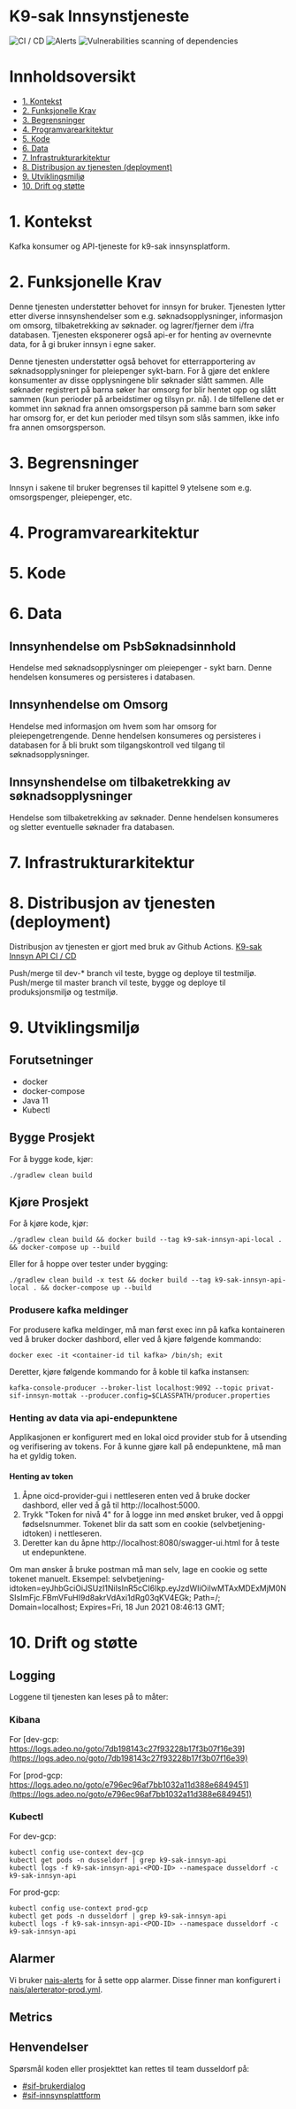 # K9-sak Innsynstjeneste

![CI / CD](https://github.com/navikt/k9-sak-innsyn-api/workflows/CI%20/%20CD/badge.svg)
![Alerts](https://github.com/navikt/k9-sak-innsyn-api/workflows/Alerts/badge.svg)
![Vulnerabilities scanning of dependencies](https://github.com/navikt/k9-sak-innsyn-api/workflows/Vulnerabilities%20scanning%20of%20dependencies/badge.svg)

# Innholdsoversikt

* [1. Kontekst](#1-kontekst)
* [2. Funksjonelle Krav](#2-funksjonelle-krav)
* [3. Begrensninger](#3-begrensninger)
* [4. Programvarearkitektur](#5-programvarearkitektur)
* [5. Kode](#6-kode)
* [6. Data](#7-data)
* [7. Infrastrukturarkitektur](#8-infrastrukturarkitektur)
* [8. Distribusjon av tjenesten (deployment)](#9-distribusjon-av-tjenesten-deployment)
* [9. Utviklingsmiljø](#10-utviklingsmilj)
* [10. Drift og støtte](#11-drift-og-sttte)

# 1. Kontekst

Kafka konsumer og API-tjeneste for k9-sak innsynsplatform.

# 2. Funksjonelle Krav

Denne tjenesten understøtter behovet for innsyn for bruker. Tjenesten lytter etter diverse innsynshendelser som e.g.
søknadsopplysninger, informasjon om omsorg, tilbaketrekking av søknader. og lagrer/fjerner dem i/fra databasen.
Tjenesten eksponerer også api-er for henting av overnevnte data, for å gi bruker innsyn i egne saker.

Denne tjenesten understøtter også behovet for etterrapportering av søknadsopplysninger for pleiepenger sykt-barn.
For å gjøre det enklere konsumenter av disse opplysningene blir søknader slått sammen.
Alle søknader registrert på barna søker har omsorg for blir hentet opp og slått sammen (kun perioder på arbeidstimer og tilsyn pr. nå). 
I de tilfellene det er kommet inn søknad fra annen omsorgsperson på samme barn som søker har omsorg for, 
er det kun perioder med tilsyn som slås sammen, ikke info fra annen omsorgsperson.

# 3. Begrensninger

Innsyn i sakene til bruker begrenses til kapittel 9 ytelsene som e.g. omsorgspenger, pleiepenger, etc.

# 4. Programvarearkitektur

# 5. Kode

# 6. Data

## Innsynhendelse om PsbSøknadsinnhold

Hendelse med søknadsopplysninger om pleiepenger - sykt barn. Denne hendelsen konsumeres og persisteres i databasen.

## Innsynhendelse om Omsorg

Hendelse med informasjon om hvem som har omsorg for pleiepengetrengende. Denne hendelsen konsumeres og persisteres i
databasen for å bli brukt som tilgangskontroll ved tilgang til søknadsopplysninger.

## Innsynshendelse om tilbaketrekking av søknadsopplysninger

Hendelse som tilbaketrekking av søknader. Denne hendelsen konsumeres og sletter eventuelle søknader fra databasen.

# 7. Infrastrukturarkitektur

# 8. Distribusjon av tjenesten (deployment)

Distribusjon av tjenesten er gjort med bruk av Github Actions.
[K9-sak Innsyn API CI / CD](https://github.com/navikt/k9-sak-innsyn-api/actions)

Push/merge til dev-* branch vil teste, bygge og deploye til testmiljø.
Push/merge til master branch vil teste, bygge og deploye til produksjonsmiljø og testmiljø.

# 9. Utviklingsmiljø

## Forutsetninger

* docker
* docker-compose
* Java 11
* Kubectl

## Bygge Prosjekt

For å bygge kode, kjør:

```shell script
./gradlew clean build
```

## Kjøre Prosjekt

For å kjøre kode, kjør:

```shell script
./gradlew clean build && docker build --tag k9-sak-innsyn-api-local . && docker-compose up --build
```

Eller for å hoppe over tester under bygging:

```shell script
./gradlew clean build -x test && docker build --tag k9-sak-innsyn-api-local . && docker-compose up --build
```

### Produsere kafka meldinger

For produsere kafka meldinger, må man først exec inn på kafka kontaineren ved å bruker docker dashbord, eller ved å
kjøre følgende kommando:

```shell script
docker exec -it <container-id til kafka> /bin/sh; exit
```

Deretter, kjøre følgende kommando for å koble til kafka instansen:

```shell script
kafka-console-producer --broker-list localhost:9092 --topic privat-sif-innsyn-mottak --producer.config=$CLASSPATH/producer.properties
```

### Henting av data via api-endepunktene

Applikasjonen er konfigurert med en lokal oicd provider stub for å utsending og verifisering av tokens. For å kunne
gjøre kall på endepunktene, må man ha et gyldig token.

#### Henting av token

1. Åpne oicd-provider-gui i nettleseren enten ved å bruke docker dashbord, eller ved å gå til http://localhost:5000.
2. Trykk "Token for nivå 4" for å logge inn med ønsket bruker, ved å oppgi fødselsnummer. Tokenet blir da satt som en
   cookie (selvbetjening-idtoken) i nettleseren.
3. Deretter kan du åpne http://localhost:8080/swagger-ui.html for å teste ut endepunktene.

Om man ønsker å bruke postman må man selv, lage en cookie og sette tokenet manuelt. Eksempel:
selvbetjening-idtoken=eyJhbGciOiJSUzI1NiIsInR5cCI6Ikp.eyJzdWIiOiIwMTAxMDExMjM0NSIsImFjc.FBmVFuHI9d8akrVdAxi1dRg03qKV4EGk;
Path=/; Domain=localhost; Expires=Fri, 18 Jun 2021 08:46:13 GMT;

# 10. Drift og støtte

## Logging

Loggene til tjenesten kan leses på to måter:

### Kibana

For [dev-gcp: https://logs.adeo.no/goto/7db198143c27f93228b17f3b07f16e39](https://logs.adeo.no/goto/7db198143c27f93228b17f3b07f16e39)

For [prod-gcp: https://logs.adeo.no/goto/e796ec96af7bb1032a11d388e6849451](https://logs.adeo.no/goto/e796ec96af7bb1032a11d388e6849451)

### Kubectl

For dev-gcp:

```shell script
kubectl config use-context dev-gcp
kubectl get pods -n dusseldorf | grep k9-sak-innsyn-api
kubectl logs -f k9-sak-innsyn-api-<POD-ID> --namespace dusseldorf -c k9-sak-innsyn-api
```

For prod-gcp:

```shell script
kubectl config use-context prod-gcp
kubectl get pods -n dusseldorf | grep k9-sak-innsyn-api
kubectl logs -f k9-sak-innsyn-api-<POD-ID> --namespace dusseldorf -c k9-sak-innsyn-api
```

## Alarmer

Vi bruker [nais-alerts](https://doc.nais.io/observability/alerts) for å sette opp alarmer. Disse finner man konfigurert
i [nais/alerterator-prod.yml](nais/alerterator-prod.yml).

## Metrics

## Henvendelser

Spørsmål koden eller prosjekttet kan rettes til team dusseldorf på:

* [\#sif-brukerdialog](https://nav-it.slack.com/archives/CQ7QKSHJR)
* [\#sif-innsynsplattform](https://nav-it.slack.com/archives/C013ZJTKUNB)


